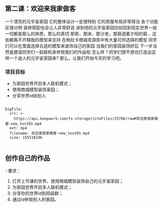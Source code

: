<script>  window.global.courseIdentity = 'tsyyz_test-4' </script>
<script src="https://qiniu-public.keepwork.com/videoProcessEvent.js"></script>

## 第二课：欢迎来我家做客

一个漂亮的元宇宙家园
它的整体设计一定很特别
它的房屋布局非常得当
各个功能区很分明
装修搭配也会让人非常舒适
进到他的元宇宙家园彷如回到现实世界一般
一切都是那么的熟悉，那么的真切
那房，那床，那沙发，那扇透着夕阳的窗...
这些都离不开精致的模型来支持
在帕拉卡商城资源库中有大量可供选择的模型
同学们可以在里面选择合适的模型来装饰自己的家园
当我们的家园装饰好后
下一步当然是邀请同学们一起联机来参观我们的作品啦
怎么样？同学们想不想也打造出这样一个迷人的元宇宙家园来?
那么，让我们开始今天的学习吧。

### 项目目标
- 为家园世界开启多人联机模式；
- 使用商城模型装饰家园；
- 分享世界id给别人



```@BigFile

bigFile:
  src: >-
    https://api.keepwork.com/ts-storage/siteFiles/25766/raw#欢迎来我家做客-new_test03.mp4
  ext: mp4
  filename: 欢迎来我家做客-new_test03.mp4
  size: 155518196
          
```




## 创作自己的作品
  
💡要求：
1. 打开上节课的世界，使用商城模型装饰自己的元宇宙家园；
2. 为家园世界开启多人联机模式；
3. 分享你的世界id到班级群；
4. 通过id参观别人的家园。



